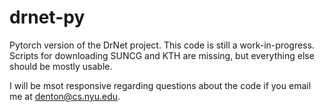 # drnet-py
 
Pytorch version of the DrNet project. This code is still a work-in-progress. Scripts for downloading SUNCG and KTH are missing, but everything else should be mostly usable.

I will be msot responsive regarding questions about the code if you email me at denton@cs.nyu.edu.
